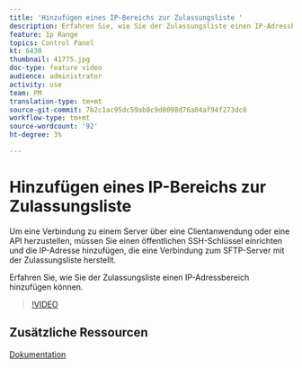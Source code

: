 ```yaml
---
title: 'Hinzufügen eines IP-Bereichs zur Zulassungsliste '
description: Erfahren Sie, wie Sie der Zulassungsliste einen IP-Adressbereich hinzufügen können.
feature: Ip Range
topics: Control Panel
kt: 6430
thumbnail: 41775.jpg
doc-type: feature video
audience: administrator
activity: use
team: PM
translation-type: tm+mt
source-git-commit: 7b2c1ac95dc59ab0c9d8098d76a04af94f273dc8
workflow-type: tm+mt
source-wordcount: '92'
ht-degree: 3%

---
```



# Hinzufügen eines IP-Bereichs zur Zulassungsliste

Um eine Verbindung zu einem Server über eine Clientanwendung oder eine API herzustellen, müssen Sie einen öffentlichen SSH-Schlüssel einrichten und die IP-Adresse hinzufügen, die eine Verbindung zum SFTP-Server mit der Zulassungsliste herstellt.

Erfahren Sie, wie Sie der Zulassungsliste einen IP-Adressbereich hinzufügen können.

>[!VIDEO](https://video.tv.adobe.com/v/41775?quality=12)

## Zusätzliche Ressourcen

[Dokumentation](https://docs.adobe.com/content/help/en/control-panel/using/sftp-management/ip-range-allow-listing.html)
